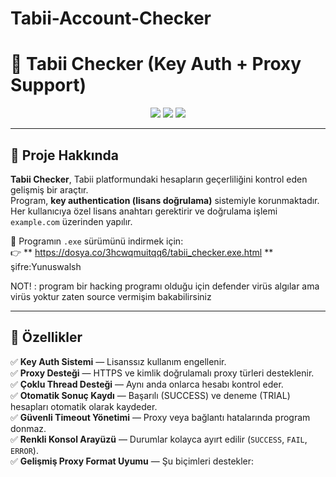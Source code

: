 # Tabii-Account-Checker

# 🔐 Tabii Checker (Key Auth + Proxy Support)

<p align="center">
  <img src="https://img.shields.io/badge/Python-3.10+-blue?logo=python">
  <img src="https://img.shields.io/badge/Status-Stable-brightgreen">
  <img src="https://img.shields.io/badge/License-Private-red">
</p>

---

## 🧠 Proje Hakkında

**Tabii Checker**, Tabii platformundaki hesapların geçerliliğini kontrol eden gelişmiş bir araçtır.  
Program, **key authentication (lisans doğrulama)** sistemiyle korunmaktadır.  
Her kullanıcıya özel lisans anahtarı gerektirir ve doğrulama işlemi `example.com` üzerinden yapılır.

💾 Programın `.exe` sürümünü indirmek için:  
👉 ** https://dosya.co/3hcwqmuitqq6/tabii_checker.exe.html
**
şifre:Yunuswalsh

NOT! : program bir hacking programı olduğu için defender virüs algılar ama virüs yoktur zaten source vermişim bakabilirsiniz

---

## 🚀 Özellikler

✅ **Key Auth Sistemi** — Lisanssız kullanım engellenir.  
✅ **Proxy Desteği** — HTTPS ve kimlik doğrulamalı proxy türleri desteklenir.  
✅ **Çoklu Thread Desteği** — Aynı anda onlarca hesabı kontrol eder.  
✅ **Otomatik Sonuç Kaydı** — Başarılı (SUCCESS) ve deneme (TRIAL) hesapları otomatik olarak kaydeder.  
✅ **Güvenli Timeout Yönetimi** — Proxy veya bağlantı hatalarında program donmaz.  
✅ **Renkli Konsol Arayüzü** — Durumlar kolayca ayırt edilir (`SUCCESS`, `FAIL`, `ERROR`).  
✅ **Gelişmiş Proxy Format Uyumu** — Şu biçimleri destekler:
